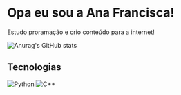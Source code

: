 # Opa eu sou a Ana Francisca!

Estudo proramação e crio conteúdo para a internet!


![Anurag's GitHub stats](https://github-readme-stats.vercel.app/api?username=anafranciscadev&show_icons=true&theme=radical)

## Tecnologias

![Python](https://img.shields.io/badge/Python-14354C?style=for-the-badge&logo=python&logoColor=white)
![C++](https://img.shields.io/badge/C%2B%2B-00599C?style=for-the-badge&logo=c%2B%2B&logoColor=white)
